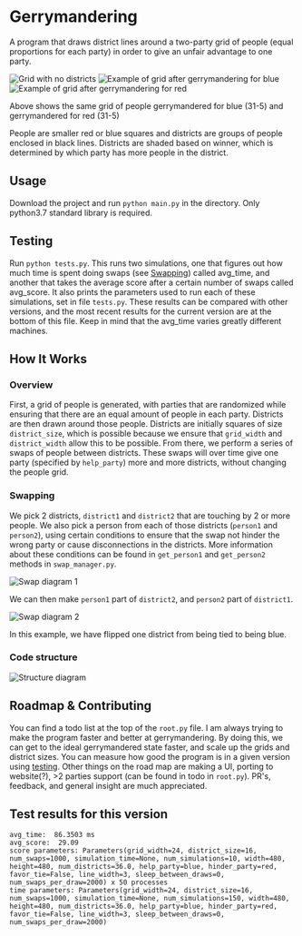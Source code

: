 # Gerrymandering
A program that draws district lines around a two-party grid of people (equal proportions for each party) in order to
give an unfair advantage to one party.

![Grid with no districts](https://github.com/mazore/images/blob/main/GerrymanderingNoDistricts.png)
![Example of grid after gerrymandering for blue](https://github.com/mazore/images/blob/main/GerrymanderedForBlue.png)
![Example of grid after gerrymandering for red](https://github.com/mazore/images/blob/main/GerrymanderedForRed.png)

Above shows the same grid of people gerrymandered for blue (31-5) and gerrymandered for red (31-5)

People are smaller red or blue squares and districts are groups of people enclosed in black lines. Districts are shaded
based on winner, which is determined by which party has more people in the district.

## Usage
Download the project and run `python main.py` in the directory. Only python3.7 standard library is required.

## Testing
Run `python tests.py`. This runs two simulations, one that figures out how much time is spent doing swaps (see
[Swapping](###swapping)) called avg_time, and another that takes the average score after a certain number of swaps
called avg_score. It also prints the parameters used to run each of these simulations, set in file `tests.py`. These
results can be compared with other versions, and the most recent results for the current version are at the bottom of
this file. Keep in mind that the avg_time varies greatly different machines.

## How It Works
### Overview
First, a grid of people is generated, with parties that are randomized while ensuring that there are an equal amount of
people in each party. Districts are then drawn around those people. Districts are initially squares of size
`district_size`, which is possible because we ensure that `grid_width` and `district_width` allow this to be possible.
From there, we perform a series of swaps of people between districts. These swaps will over time give one party
(specified by `help_party`) more and more districts, without changing the people grid.

### Swapping
We pick 2 districts, `district1` and `district2` that are touching by 2 or more people. We also pick a person from each
of those districts (`person1` and `person2`), using certain conditions to ensure that the swap not hinder the wrong
party or cause disconnections in the districts. More information about these conditions can be found in `get_person1`
and `get_person2` methods in `swap_manager.py`.

![Swap diagram 1](https://github.com/mazore/images/blob/main/GerrymanderingSwapDiagram1.png)

We can then make `person1` part of `district2`, and `person2` part of `district1`. 

![Swap diagram 2](https://github.com/mazore/images/blob/main/GerrymanderingSwapDiagram2.png)

In this example, we have flipped one district from being tied to being blue.

### Code structure
![Structure diagram](https://github.com/mazore/images/blob/main/GerrymanderingStructure.png)

## Roadmap & Contributing
You can find a todo list at the top of the `root.py` file. I am always trying to make the program faster and better at
gerrymandering. By doing this, we can get to the ideal gerrymandered state faster, and scale up the grids and district
sizes. You can measure how good the program is in a given version using [testing](##testing). Other things on the road
map are making a UI, porting to website(?), >2 parties support (can be found in todo in `root.py`). PR's, feedback, and
general insight are much appreciated.

## Test results for this version
```
avg_time:  86.3503 ms
avg_score:  29.09
score parameters: Parameters(grid_width=24, district_size=16, num_swaps=1000, simulation_time=None, num_simulations=10, width=480, height=480, num_districts=36.0, help_party=blue, hinder_party=red, favor_tie=False, line_width=3, sleep_between_draws=0, num_swaps_per_draw=2000) x 50 processes
time parameters: Parameters(grid_width=24, district_size=16, num_swaps=1000, simulation_time=None, num_simulations=150, width=480, height=480, num_districts=36.0, help_party=blue, hinder_party=red, favor_tie=False, line_width=3, sleep_between_draws=0, num_swaps_per_draw=2000)
```
